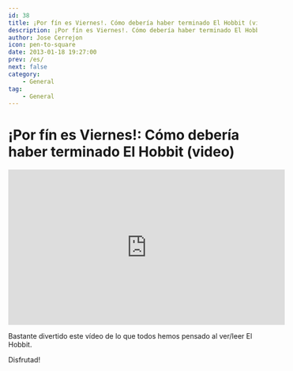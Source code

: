 ```yaml
---
id: 38
title: ¡Por fín es Viernes!. Cómo debería haber terminado El Hobbit (video)
description: ¡Por fín es Viernes!. Cómo debería haber terminado El Hobbit (video)
author: Jose Cerrejon
icon: pen-to-square
date: 2013-01-18 19:27:00
prev: /es/
next: false
category:
    - General
tag:
    - General
---
```


# ¡Por fín es Viernes!: Cómo debería haber terminado El Hobbit (video)

<iframe width="560" height="315" src="https://www.youtube.com/embed/JrKXH1CeXck" frameborder="0" allowfullscreen></iframe>

Bastante divertido este vídeo de lo que todos hemos pensado al ver/leer El Hobbit.

Disfrutad!
